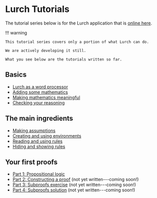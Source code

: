 
# Lurch Tutorials

The tutorial series below is for the Lurch application that is
[online here](http://lurchmath.github.io/lurchmath/lurch/app).

!!! warning

    This tutorial series covers only a portion of what Lurch can do.

    We are actively developing it still.

    What you see below are the tutorials written so far.

## Basics

 - [Lurch as a word processor](tut-01-word-processor.md)
 - [Adding some mathematics](tut-02-expository-math.md)
 - [Making mathematics meaningful](tut-03-meaningful-math.md)
 - [Checking your reasoning](tut-04-validation.md)

## The main ingredients

 - [Making assumptions](tut-05-assumptions.md)
 - [Creating and using environments](tut-06-environments.md)
 - [Reading and using rules](tut-07-rules.md)
 - [Hiding and showing rules](tut-08-document-header.md)

## Your first proofs

 - [Part 1: Propositional logic](tut-09a-real-math.md)
 - [Part 2: Constructing a proof](tut-09b-real-math.md) (not yet written---coming soon!)
 - [Part 3: Subproofs exercise](tut-09c-real-math.md) (not yet written---coming soon!)
 - [Part 4: Subproofs solution](tut-09d-real-math.md) (not yet written---coming soon!)
